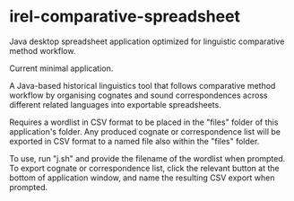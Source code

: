 # irel-comparative-spreadsheet
Java desktop spreadsheet application optimized for linguistic comparative method workflow.

Current minimal application.

A Java-based historical linguistics tool that follows comparative method workflow by organising cognates and sound correspondences across different related languages into exportable spreadsheets.

Requires a wordlist in CSV format to be placed in the "files" folder of this application's folder.
Any produced cognate or correspondence list will be exported in CSV format to a named file also within the "files" folder.

To use, run "j.sh" and provide the filename of the wordlist when prompted.
To export cognate or correspondence list, click the relevant button at the bottom of application window, and name the resulting CSV export when prompted.
